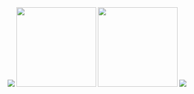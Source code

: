 <div align="center">
  <img src="https://user-images.githubusercontent.com/82274717/141131024-6fc7efa3-27e8-42f3-bc5b-9c79dfac4e4c.png">

  <img height="180em" src="https://github-readme-stats.vercel.app/api?username=Lorena-Manojo&show_icons=true&theme=dark&include_all_commits=true&count_private=true"/>
  <img height="180em" src="https://github-readme-stats.vercel.app/api/top-langs/?username=Lorena-Manojo&layout=compact&langs_count=7&theme=dark"/>
  
  <img src="https://user-images.githubusercontent.com/82274717/179250164-1a44b53b-1c95-4203-abe5-bab3c0f3aae8.png">
</div>

